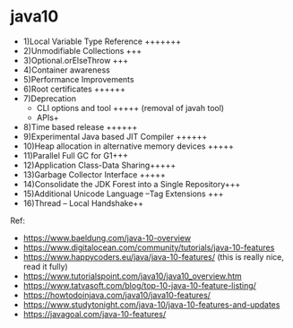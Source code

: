 # java10


- 1)Local Variable Type Reference +++++++
- 2)Unmodifiable Collections +++
- 3)Optional.orElseThrow +++
- 4)Container awareness
- 5)Performance Improvements
- 6)Root certificates ++++++
- 7)Deprecation
   - CLI options and tool +++++ (removal of javah tool)
   - APIs+
- 8)Time based release ++++++
- 9)Experimental Java based JIT Compiler ++++++
- 10)Heap allocation in alternative memory devices +++++
- 11)Parallel Full GC for G1+++
- 12)Application Class-Data Sharing+++++
- 13)Garbage Collector Interface +++++
- 14)Consolidate the JDK Forest into a Single Repository+++
- 15)Additional Unicode Language –Tag Extensions +++
- 16)Thread – Local Handshake++


Ref:
- https://www.baeldung.com/java-10-overview
- https://www.digitalocean.com/community/tutorials/java-10-features
- https://www.happycoders.eu/java/java-10-features/   (this is really nice, read it fully)
- https://www.tutorialspoint.com/java10/java10_overview.htm
- https://www.tatvasoft.com/blog/top-10-java-10-feature-listing/
- https://howtodoinjava.com/java10/java10-features/
- https://www.studytonight.com/java-10/java-10-features-and-updates
- https://javagoal.com/java-10-features/